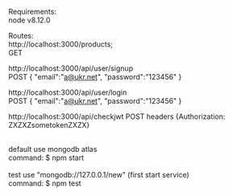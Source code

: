 Requirements:
</br>
node v8.12.0
</br>

Routes: </br>
http://localhost:3000/products; </br>
GET
</br>

http://localhost:3000/api/user/signup </br>
POST  {
      "email":"a@ukr.net",
      "password":"123456"
      }
<br>

http://localhost:3000/api/user/login </br>
POST  {
      "email":"a@ukr.net",
      "password":"123456"
      }
</br>      

http://localhost:3000/api/checkjwt
POST
headers {Authorization: ZXZXZsometokenZXZX}

</br>
default use mongodb atlas
</br>
command: $ npm start
</br>
</br>
test use "mongodb://127.0.0.1/new" (first start service)
</br>
command: $ npm test
